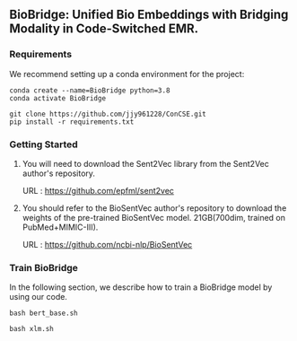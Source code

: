 ## BioBridge: Unified Bio Embeddings with Bridging Modality in Code-Switched EMR. ##

### Requirements ### 
We recommend setting up a conda environment for the project:
```
conda create --name=BioBridge python=3.8
conda activate BioBridge

git clone https://github.com/jjy961228/ConCSE.git
pip install -r requirements.txt
```

### Getting Started ###

1. You will need to download the Sent2Vec library from the Sent2Vec author's repository.

    URL : https://github.com/epfml/sent2vec

2. You should refer to the BioSentVec author's repository to download the weights of the pre-trained BioSentVec model. 21GB(700dim, trained on PubMed+MIMIC-III). 

   URL : https://github.com/ncbi-nlp/BioSentVec



### Train BioBridge ###
In the following section, we describe how to train a BioBridge model by using our code.
```
bash bert_base.sh
```

```
bash xlm.sh
```
